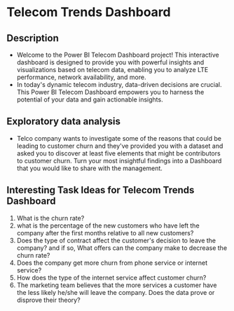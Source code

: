 # Telecom Trends Dashboard
## Description
- Welcome to the Power BI Telecom Dashboard project! This interactive dashboard is designed to provide you with powerful insights and visualizations based on telecom data, enabling you to analyze LTE performance, network availability, and more. 
- In today's dynamic telecom industry, data-driven decisions are crucial. This Power BI Telecom Dashboard empowers you to harness the potential of your data and gain actionable insights.

## Exploratory data analysis
- Telco company wants to investigate some of the reasons that could be leading to customer churn and they've provided you with a dataset and asked you to discover at least five elements that might be contributors to customer churn. 
Turn your most insightful findings into a Dashboard that you would like to share with the management.

## Interesting Task Ideas for Telecom Trends Dashboard
1.	What is the churn rate? 
2.	what is the percentage of the new customers who have left the company after the first months relative to all new customers? 
3.	Does the type of contract affect the customer's decision to leave the company? and if so, What offers can the company make to decrease the churn rate? 
4.	Does the company get more churn from phone service or internet service? 
5.	How does the type of the internet service affect customer churn? 
6.	The marketing team believes that the more services a customer have the less likely he/she will leave the company. Does the data prove or disprove their theory?
